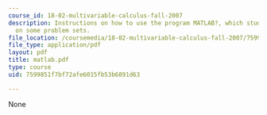 ```yaml
---
course_id: 18-02-multivariable-calculus-fall-2007
description: Instructions on how to use the program MATLAB?, which students must use
  on some problem sets.
file_location: /coursemedia/18-02-multivariable-calculus-fall-2007/7599851f7bf72afe6015fb53b6891d63_matlab.pdf
file_type: application/pdf
layout: pdf
title: matlab.pdf
type: course
uid: 7599851f7bf72afe6015fb53b6891d63

---
```

None